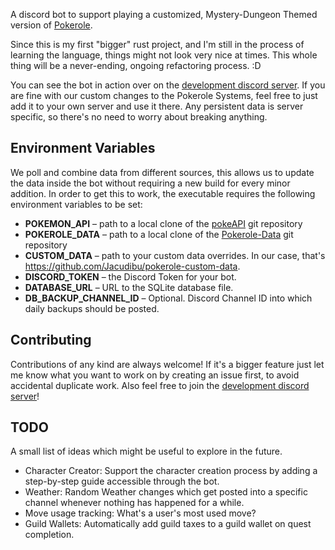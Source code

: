 A discord bot to support playing a customized, Mystery-Dungeon Themed version of [Pokerole](https://www.pokeroleproject.com).

Since this is my first "bigger" rust project, and I'm still in the process of learning the language, things might not look very nice at times. This whole thing will be a never-ending, ongoing refactoring process. :D

You can see the bot in action over on the [development discord server](https://discord.gg/jVrv2YG2zU). If you are fine with our custom changes to the Pokerole Systems, feel free to just add it to your own server and use it there. Any persistent data is server specific, so there's no need to worry about breaking anything.

## Environment Variables
We poll and combine data from different sources, this allows us to update the data inside the bot without requiring a new build for every minor addition. In order to get this to work, the executable requires the following environment variables to be set:
- **POKEMON_API** – path to a local clone of the [pokeAPI](https://github.com/PokeAPI/pokeapi) git repository
- **POKEROLE_DATA** – path to a local clone of the [Pokerole-Data](https://github.com/Pokerole-Software-Development/Pokerole-Data) git repository
- **CUSTOM_DATA** – path to your custom data overrides. In our case, that's https://github.com/Jacudibu/pokerole-custom-data.
- **DISCORD_TOKEN** – the Discord Token for your bot.
- **DATABASE_URL** – URL to the SQLite database file.
- **DB_BACKUP_CHANNEL_ID** – Optional. Discord Channel ID into which daily backups should be posted.

## Contributing
Contributions of any kind are always welcome!
If it's a bigger feature just let me know what you want to work on by creating an issue first, to avoid accidental duplicate work.
Also feel free to join the [development discord server](https://discord.gg/jVrv2YG2zU)!

## TODO
A small list of ideas which might be useful to explore in the future.
- Character Creator: Support the character creation process by adding a step-by-step guide accessible through the bot.
- Weather: Random Weather changes which get posted into a specific channel whenever nothing has happened for a while.
- Move usage tracking: What's a user's most used move?
- Guild Wallets: Automatically add guild taxes to a guild wallet on quest completion.
